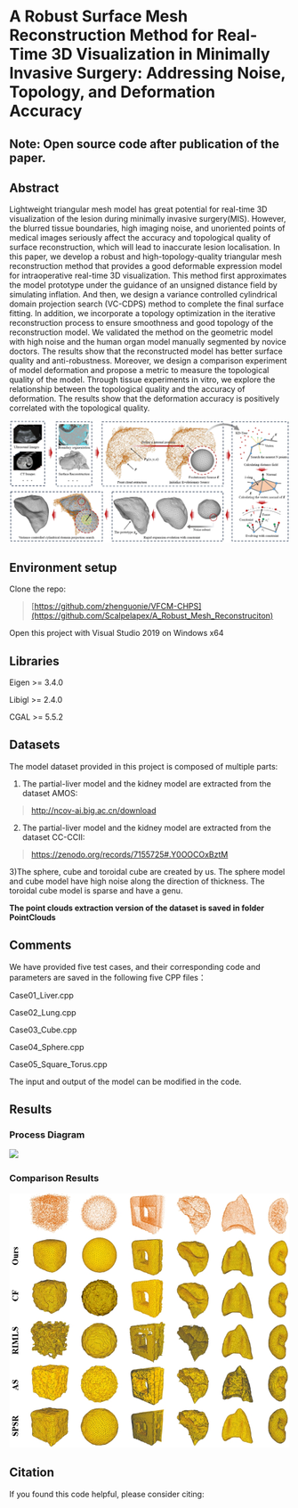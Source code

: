 # A Robust Surface Mesh Reconstruction Method for Real-Time 3D Visualization in Minimally Invasive Surgery: Addressing Noise, Topology, and Deformation Accuracy

## Note: Open source code after publication of the paper.
## Abstract
Lightweight triangular mesh model has great potential for real-time 3D visualization of the lesion during minimally invasive surgery(MIS). However, the blurred tissue boundaries, high imaging noise, and unoriented points of medical images seriously affect the accuracy and topological quality of surface reconstruction, which will lead to inaccurate lesion localisation. In this paper, we develop a robust and high-topology-quality triangular mesh reconstruction method that provides a good deformable expression model for intraoperative real-time 3D visualization. This method first approximates the model prototype under the guidance of an unsigned distance field by simulating inflation. And then, we design a variance controlled cylindrical domain projection search (VC-CDPS) method to complete the final surface fitting. In addition, we incorporate a topology optimization in the iterative reconstruction process to ensure smoothness and good topology of the reconstruction model. We validated the method on the geometric model with high noise and the human organ model manually segmented by novice doctors. The results show that the reconstructed model has better surface quality and anti-robustness. Moreover, we design a comparison experiment of model deformation and propose a metric to measure the topological quality of the model. Through tissue experiments in vitro, we explore the relationship between the topological quality and the accuracy of deformation. The results show that the deformation accuracy is positively correlated with the topological quality.

![](https://github.com/Scalpelapex/Images/blob/main/VC_CDPS/Overview.jpg)

## Environment setup

Clone the repo: 
> [https://github.com/zhenguonie/VFCM-CHPS](https://github.com/Scalpelapex/A_Robust_Mesh_Reconstruciton)

Open this project with Visual Studio 2019 on Windows x64

## Libraries

Eigen >= 3.4.0

Libigl >= 2.4.0

CGAL >= 5.5.2

## Datasets
The model dataset provided in this project is composed of multiple parts:
1) The partial-liver model and the kidney model are extracted from the dataset AMOS:
> http://ncov-ai.big.ac.cn/download

2) The partial-liver model and the kidney model are extracted from the dataset CC-CCII:
> https://zenodo.org/records/7155725#.Y0OOCOxBztM

3)The sphere, cube and  toroidal cube are created by us. The sphere model and cube model have high noise along the direction of thickness. The toroidal cube model is sparse and have a genu.

**The point clouds extraction version of the dataset is saved in folder PointClouds**

## Comments
We have provided five test cases, and their corresponding code and parameters are saved in the following five CPP files：

Case01_Liver.cpp

Case02_Lung.cpp

Case03_Cube.cpp

Case04_Sphere.cpp

Case05_Square_Torus.cpp


The input and output of the model can be modified in the code.

## Results

### Process Diagram

![](https://github.com/Scalpelapex/Images/blob/main/VC_CDPS/Surface.gif)

### Comparison Results

![](https://github.com/Scalpelapex/Images/blob/main/VC_CDPS/Results.jpg)

## Citation

If you found this code helpful, please consider citing:

```

```
